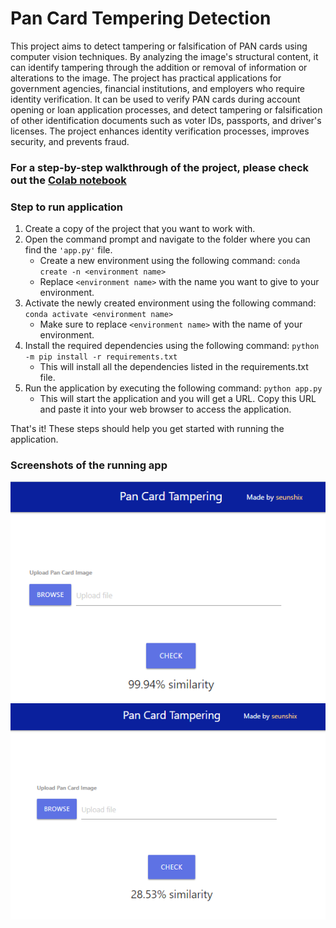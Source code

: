 # Pan Card Tempering Detection

This project aims to detect tampering or falsification of PAN cards using computer vision techniques. By analyzing the image's structural content, it can identify tampering through the addition or removal of information or alterations to the image. The project has practical applications for government agencies, financial institutions, and employers who require identity verification. It can be used to verify PAN cards during account opening or loan application processes, and detect tampering or falsification of other identification documents such as voter IDs, passports, and driver's licenses. The project enhances identity verification processes, improves security, and prevents fraud.

### For a step-by-step walkthrough of the project, please check out the [Colab notebook](./pan_card_tampering.ipynb)


### Step to run application


1. Create a copy of the project that you want to work with.
2. Open the command prompt and navigate to the folder where you can find the ```'app.py'``` file.
    - Create a new environment using the following command: ```conda create -n <environment name>```
    - Replace ```<environment name>``` with the name you want to give to your environment.
3. Activate the newly created environment using the following command:
        ```conda activate <environment name>```
    - Make sure to replace ```<environment name>``` with the name of your environment.
4. Install the required dependencies using the following command: 
        ```python -m pip install -r requirements.txt```
    - This will install all the dependencies listed in the requirements.txt file.
5. Run the application by executing the following command: ```python app.py```
    - This will start the application and you will get a URL. Copy this URL and paste it into your web browser to access the application.

That's it! These steps should help you get started with running the application.

### Screenshots of the running app
![Prediction with original card](./images/with_original.PNG 'Prediction with original card')
![Prediction with tampered card](./images/with_tampered.PNG 'Prediction with tampered card')
